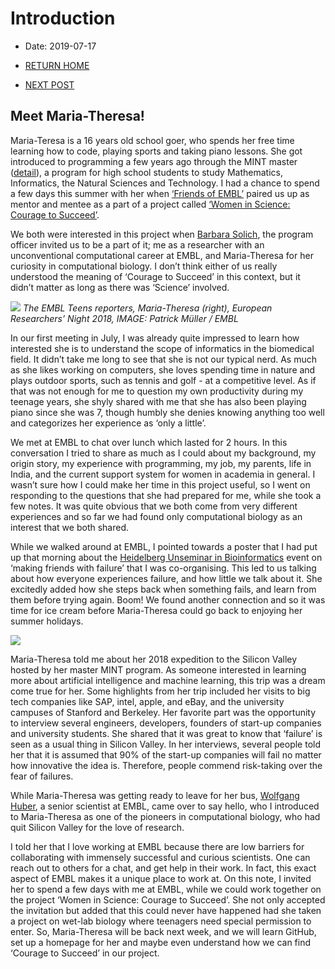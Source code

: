 # Introduction

- Date: 2019-07-17

- [RETURN HOME](https://malvikasharan.github.io/EMBL-Teen-2019/)

- [NEXT POST](./../2019-07-30-matheli-interview.md)


## Meet Maria-Theresa!

Maria-Teresa is a 16 years old school goer, who spends her free time learning how to code, playing sports and taking piano lessons. She got introduced to programming a few years ago through the MINT master ([detail](https://master-mint.de/usa-2018)), a program for high school students to study Mathematics, Informatics, the Natural Sciences and Technology. I had a chance to spend a few days this summer with her when [‘Friends of EMBL’](https://www.embl.de/leben/friends/en) paired us up as mentor and mentee as a part of a project called [‘Women in Science: Courage to Succeed’](https://en.nacht-der-forschung-heidelberg.de/event/women-in-science-exhibition/).  

We both were interested in this project when [Barbara Solich](https://www.embl.de/aboutus/support-embl/office-of-resource-development/members/index.php?s_personId=CP-60023143), the program officer invited us to be a part of it; me as a researcher with an unconventional computational career at EMBL, and Maria-Theresa for her curiosity in computational biology. I don’t think either of us really understood the meaning of ‘Courage to Succeed’ in this context, but it didn’t matter as long as there was ‘Science’ involved.

![](https://news.embl.de/wp-content/uploads/2018/11/IMG_7591-620x465.jpg)
*The EMBL Teens reporters, Maria-Theresa (right), European Researchers’ Night 2018, IMAGE: Patrick Müller / EMBL*

In our first meeting in July, I was already quite impressed to learn how interested she is to understand the scope of informatics in the biomedical field. It didn’t take me long to see that she is not our typical nerd. As much as she likes working on computers, she loves spending time in nature and plays outdoor sports, such as tennis and golf - at a competitive level. As if that was not enough for me to question my own productivity during my teenage years, she shyly shared with me that she has also been playing piano since she was 7, though humbly she denies knowing anything too well and categorizes her experience as ‘only a little’.

We met at EMBL to chat over lunch which lasted for 2 hours. In this conversation I tried to share as much as I could about my background, my origin story, my experience with programming, my job, my parents, life in India, and the current support system for women in academia in general. I wasn’t sure how I could make her time in this project useful, so I went on responding to the questions that she had prepared for me, while she took a few notes. It was quite obvious that we both come from very different experiences and so far we had found only computational biology as an interest that we both shared. 

While we walked around at EMBL, I pointed towards a poster that I had put up that morning about the [Heidelberg Unseminar in Bioinformatics](http://www.hub-hub.de/wiki/index.php?title=HUB29) event on ‘making friends with failure’ that I was co-organising. This led to us talking about how everyone experiences failure, and how little we talk about it. She excitedly added how she steps back when something fails, and learn from them before trying again. Boom! We found another connection and so it was time for ice cream before Maria-Theresa could go back to enjoying her summer holidays.

![](http://www.hub-hub.de/wiki/images/5/50/HUB29_Friendswithfailureposter.jpg)

Maria-Theresa told me about her 2018 expedition to the Silicon Valley hosted by her master MINT program. As someone interested in learning more about artificial intelligence and machine learning, this trip was a dream come true for her. Some highlights from her trip included her visits to big tech companies like SAP, intel, apple, and eBay, and the university campuses of Stanford and Berkeley. Her favorite part was the opportunity to interview several engineers, developers, founders of start-up companies and university students. She shared that it was great to know that ‘failure’ is seen as a usual thing in Silicon Valley. In her interviews, several people told her that it is assumed that 90% of the start-up companies will fail no matter how innovative the idea is. Therefore, people commend risk-taking over the fear of failures.

While Maria-Theresa was getting ready to leave for her bus, [Wolfgang Huber](https://www.huber.embl.de/people/wolfgang-huber/), a senior scientist at EMBL, came over to say hello, who I introduced to Maria-Theresa as one of the pioneers in computational biology, who had quit Silicon Valley for the love of research.

I told her that I love working at EMBL because there are low barriers for collaborating with immensely successful and curious scientists. One can reach out to others for a chat, and get help in their work. In fact, this exact aspect of EMBL makes it a unique place to work at. On this note, I invited her to spend a few days with me at EMBL, while we could work together on the project ‘Women in Science: Courage to Succeed’. She not only accepted the invitation but added that this could never have happened had she taken a project on wet-lab biology where teenagers need special permission to enter. So, Maria-Theresa will be back next week, and we will learn GitHub, set up a homepage for her and maybe even understand how we can find ‘Courage to Succeed’ in our project.


